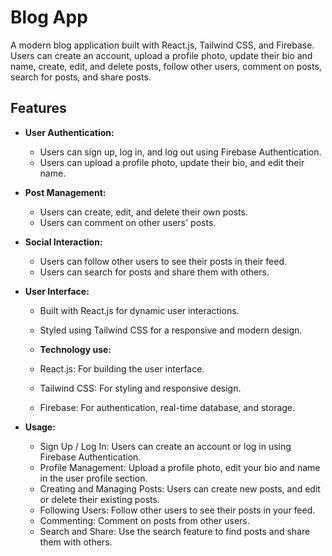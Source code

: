 # Blog App

A modern blog application built with React.js, Tailwind CSS, and Firebase. Users can create an account, upload a profile photo, update their bio and name, create, edit, and delete posts, follow other users, comment on posts, search for posts, and share posts. 

## Features

- **User Authentication:** 
  - Users can sign up, log in, and log out using Firebase Authentication.
  - Users can upload a profile photo, update their bio, and edit their name.

- **Post Management:**
  - Users can create, edit, and delete their own posts.
  - Users can comment on other users' posts.

- **Social Interaction:**
  - Users can follow other users to see their posts in their feed.
  - Users can search for posts and share them with others.

- **User Interface:**
  - Built with React.js for dynamic user interactions.
  - Styled using Tailwind CSS for a responsive and modern design.
 
  - **Technology use:**
  - React.js: For building the user interface.
  - Tailwind CSS: For styling and responsive design.
  - Firebase: For authentication, real-time database, and storage.

- **Usage:**
  - Sign Up / Log In: Users can create an account or log in using Firebase Authentication.
  - Profile Management: Upload a profile photo, edit your bio and name in the user profile section.
  - Creating and Managing Posts: Users can create new posts, and edit or delete their existing posts.
  - Following Users: Follow other users to see their posts in your feed.
  - Commenting: Comment on posts from other users.
  - Search and Share: Use the search feature to find posts and share them with others.

